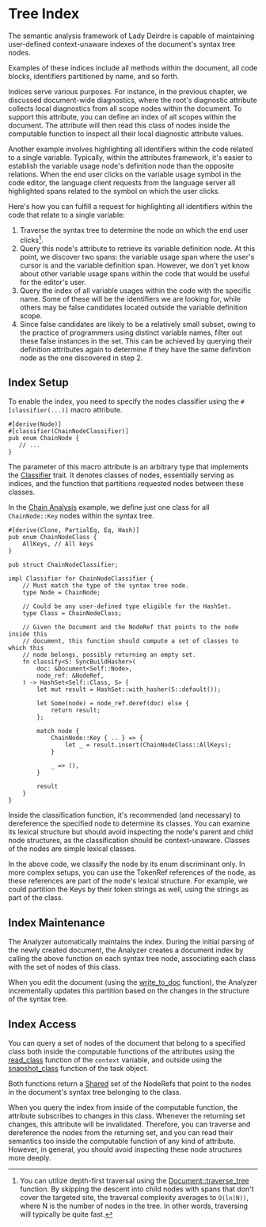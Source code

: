 <!------------------------------------------------------------------------------
  This file is a part of the "Lady Deirdre" work,
  a compiler front-end foundation technology.

  This work is proprietary software with source-available code.

  To copy, use, distribute, and contribute to this work, you must agree to
  the terms of the General License Agreement:

  https://github.com/Eliah-Lakhin/lady-deirdre/blob/master/EULA.md.

  The agreement grants you a Commercial-Limited License that gives you
  the right to use my work in non-commercial and limited commercial products
  with a total gross revenue cap. To remove this commercial limit for one of
  your products, you must acquire an Unrestricted Commercial License.

  If you contribute to the source code, documentation, or related materials
  of this work, you must assign these changes to me. Contributions are
  governed by the "Derivative Work" section of the General License
  Agreement.

  Copying the work in parts is strictly forbidden, except as permitted under
  the terms of the General License Agreement.

  If you do not or cannot agree to the terms of this Agreement,
  do not use this work.

  This work is provided "as is" without any warranties, express or implied,
  except to the extent that such disclaimers are held to be legally invalid.

  Copyright (c) 2024 Ilya Lakhin (Илья Александрович Лахин).
  All rights reserved.
------------------------------------------------------------------------------->

# Tree Index

The semantic analysis framework of Lady Deirdre is capable of maintaining
user-defined context-unaware indexes of the document's syntax tree nodes.

Examples of these indices include all methods within the document, all code
blocks, identifiers partitioned by name, and so forth.

Indices serve various purposes. For instance, in the previous chapter, we
discussed document-wide diagnostics, where the root's diagnostic attribute
collects local diagnostics from all scope nodes within the document. To support
this attribute, you can define an index of all scopes within the document. The
attribute will then read this class of nodes inside the computable function to
inspect all their local diagnostic attribute values.

Another example involves highlighting all identifiers within the code related to
a single variable. Typically, within the attributes framework, it's easier to
establish the variable usage node's definition node than the opposite relations.
When the end user clicks on the variable usage symbol in the code editor, the
language client requests from the language server all highlighted spans related
to the symbol on which the user clicks.

Here's how you can fulfill a request for highlighting all identifiers within the
code that relate to a single variable:

1. Traverse the syntax tree to determine the node on which the end user
   clicks[^traverse].
2. Query this node's attribute to retrieve its variable definition node. At this
   point, we discover two spans: the variable usage span where the user's cursor
   is and the variable definition span. However, we don't yet know about other
   variable usage spans within the code that would be useful for the editor's
   user.
3. Query the index of all variable usages within the code with the specific
   name. Some of these will be the identifiers we are looking for, while others
   may be false candidates located outside the variable definition scope.
4. Since false candidates are likely to be a relatively small subset, owing to
   the practice of programmers using distinct variable names, filter out these
   false instances in the set. This can be achieved by querying their definition
   attributes again to determine if they have the same definition node as the
   one discovered in step 2.

[^traverse]: You can utilize depth-first traversal using
the [Document::traverse_tree](https://docs.rs/lady-deirdre/2.0.0/lady_deirdre/syntax/trait.SyntaxTree.html#method.traverse_tree)
function. By skipping the descent into child nodes with spans that don't cover
the targeted site, the traversal complexity averages to `O(ln(N))`, where N is
the number of nodes in the tree. In other words, traversing will typically be
quite fast.

## Index Setup

To enable the index, you need to specify the nodes classifier using
the `#[classifier(...)]` macro attribute.

```rust,noplayground
#[derive(Node)]
#[classifier(ChainNodeClassifier)]
pub enum ChainNode {
   // ...
}
```

The parameter of this macro attribute is an arbitrary type that implements
the [Classifier](https://docs.rs/lady-deirdre/2.0.0/lady_deirdre/analysis/trait.Classifier.html)
trait. It denotes classes of nodes, essentially serving as indices, and the
function that partitions requested nodes between these classes.

In
the [Chain Analysis](https://github.com/Eliah-Lakhin/lady-deirdre/blob/1f4ecdac2a1d8c73e6d94909fb0c7fcd04d31fc0/work/crates/examples/src/chain_analysis/semantics.rs#L411)
example, we define just one class for all `ChainNode::Key` nodes within the
syntax tree.

```rust,noplayground
#[derive(Clone, PartialEq, Eq, Hash)]
pub enum ChainNodeClass {
    AllKeys, // All keys
}

pub struct ChainNodeClassifier;

impl Classifier for ChainNodeClassifier {
    // Must match the type of the syntax tree node.
    type Node = ChainNode;
    
    // Could be any user-defined type eligible for the HashSet. 
    type Class = ChainNodeClass;

    // Given the Document and the NodeRef that points to the node inside this
    // document, this function should compute a set of classes to which this
    // node belongs, possibly returning an empty set.
    fn classify<S: SyncBuildHasher>(
        doc: &Document<Self::Node>,
        node_ref: &NodeRef,
    ) -> HashSet<Self::Class, S> {
        let mut result = HashSet::with_hasher(S::default());

        let Some(node) = node_ref.deref(doc) else {
            return result;
        };

        match node {
            ChainNode::Key { .. } => {
                let _ = result.insert(ChainNodeClass::AllKeys);
            }

            _ => (),
        }

        result
    }
}
```

Inside the classification function, it's recommended (and necessary) to
dereference the specified node to determine its classes. You can examine its
lexical structure but should avoid inspecting the node's parent and child node
structures, as the classification should be context-unaware. Classes of the
nodes are simple lexical classes.

In the above code, we classify the node by its enum discriminant only. In more
complex setups, you can use the TokenRef references of the node, as these
references are part of the node's lexical structure. For example, we could
partition the Keys by their token strings as well, using the strings as part of
the class.

## Index Maintenance

The Analyzer automatically maintains the index. During the initial parsing of
the newly created document, the Analyzer creates a document index by calling the
above function on each syntax tree node, associating each class with the set of
nodes of this class.

When you edit the document (using
the [write_to_doc](https://docs.rs/lady-deirdre/2.0.0/lady_deirdre/analysis/trait.MutationAccess.html#method.write_to_doc)
function), the Analyzer incrementally updates this partition based on the
changes in the structure of the syntax tree.

## Index Access

You can query a set of nodes of the document that belong to a specified class
both inside the computable functions of the attributes using
the [read_class](https://docs.rs/lady-deirdre/2.0.0/lady_deirdre/analysis/struct.AttrContext.html#method.read_class)
function of the `context` variable, and outside using the
[snapshot_class](https://docs.rs/lady-deirdre/2.0.0/lady_deirdre/analysis/trait.AbstractTask.html#method.snapshot_class)
function of the task object.

Both functions return
a [Shared](https://docs.rs/lady-deirdre/2.0.0/lady_deirdre/sync/struct.Shared.html)
set of the NodeRefs that point to the nodes in the document's syntax tree
belonging to the class.

When you query the index from inside of the computable function, the attribute
subscribes to changes in this class. Whenever the returning set changes, this
attribute will be invalidated. Therefore, you can traverse and dereference the
nodes from the returning set, and you can read their semantics too inside the
computable function of any kind of attribute. However, in general, you should
avoid inspecting these node structures more deeply.
